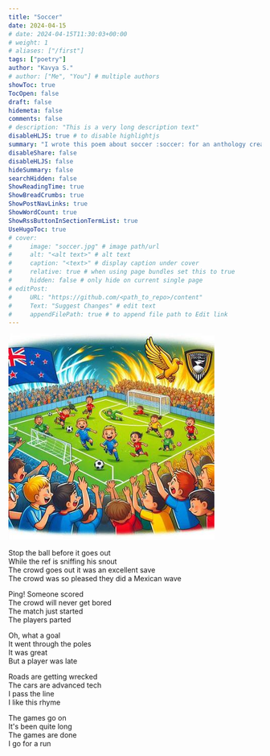 ```yaml
---
title: "Soccer"
date: 2024-04-15
# date: 2024-04-15T11:30:03+00:00
# weight: 1
# aliases: ["/first"]
tags: ["poetry"]
author: "Kavya S."
# author: ["Me", "You"] # multiple authors
showToc: true
TocOpen: false
draft: false
hidemeta: false
comments: false
# description: "This is a very long description text"
disableHLJS: true # to disable highlightjs
summary: "I wrote this poem about soccer :soccer: for an anthology created as part a unit of learning on literacy, at school."
disableShare: false
disableHLJS: false
hideSummary: false
searchHidden: false
ShowReadingTime: true
ShowBreadCrumbs: true
ShowPostNavLinks: true
ShowWordCount: true
ShowRssButtonInSectionTermList: true
UseHugoToc: true
# cover:
#     image: "soccer.jpg" # image path/url
#     alt: "<alt text>" # alt text
#     caption: "<text>" # display caption under cover
#     relative: true # when using page bundles set this to true
#     hidden: false # only hide on current single page
# editPost:
#     URL: "https://github.com/<path_to_repo>/content"
#     Text: "Suggest Changes" # edit text
#     appendFilePath: true # to append file path to Edit link
---
```


![](soccer.jpg)


Stop the ball before it goes out \
While the ref is sniffing his snout \
The crowd goes out it was an excellent save \
The crowd was so pleased they did a Mexican wave

Ping! Someone scored \
The crowd will never get bored \
The match just started \
The players parted

Oh, what a goal \
It went through the poles \
It was great \
But a player was late

Roads are getting wrecked \
The cars are advanced tech \
I pass the line \
I like this rhyme

The games go on \
It's been quite long \
The games are done \
I go for a run